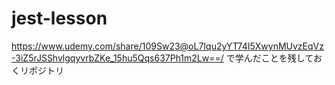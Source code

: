 # jest-lesson

https://www.udemy.com/share/109Sw23@oL7Iqu2yYT74I5XwynMUvzEqVz-3iZ5rJSShvlgqyvrbZKe_15hu5Qqs637Ph1m2Lw==/ で学んだことを残しておくリポジトリ
